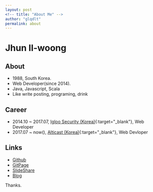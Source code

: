 ```yaml
---
layout: post
<!-- title: "About Me" -->
author: "glqdlt"
permalink: about
---
```


# Jhun Il-woong

## About
+ 1988, South Korea.
+ Web Developer(since 2014).
+ Java, Javascript, Scala
+ Like write posting, programing, drink

## Career

+ 2014.10 ~ 2017.07, [Igloo Security (Korea)](http://www.igloosec.co.kr/en/index.do){:target="_blank"}, Web Developer
+ 2017.07 ~ now(), [Alticast (Korea)](http://www.alticast.com/main.html){:target="_blank"}, Web Devloper

## Links

+ [Github](https://github.com/glqdlt)
+ [GitPage](https://glqdlt.github.io/)
+ [SlideShare](https://www.slideshare.net/Jhunww/)
+ [Blog](http://glqdlt.tistory.com/)

Thanks.
